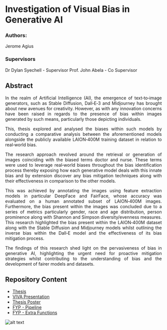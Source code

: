 # Investigation of Visual Bias in Generative AI

### Authors:
Jerome Agius 

### Supervisors
Dr Dylan Syechell - Supervisor
Prof. John Abela - Co Supervisor

## Abstract 
<div align="justify"> 
In the realm of Artificial Intelligence (AI), the emergence of text‐to‐image generators,
such as Stable Diffusion, Dall‐E‐3 and Midjourney has brought about new avenues for
creativity. However, as with any innovation concerns have been raised in regards to
the presence of bias within images generated by such means, particularly those
depicting individuals.

This, thesis explored and analysed the biases within such models by conducting
a comparative analysis between the aforementioned models alongside the publicly
available LAION‐400M training dataset in relation to real‐world bias.

The research approach revolved around the retrieval or generation of images
coinciding with the biased terms doctor and nurse. These terms were used to leverage
real‐world biases throughout the bias identification process thereby exposing how
each generative model deals with this innate bias and by extension discover any bias
mitigation techniques along with their effectiveness in comparison to the other models.

This was achieved by annotating the images using feature extraction models in
particular DeepFace and FairFace, whose accuracy was evaluated on a human
annotated subset of LAION‐400M images. Furthermore, the bias present within the
images was concluded due to a series of metrics particularly gender, race and age
distribution, person prominence along with Shannon and Simpson diversity/evenness
measures. This research highlighted the bias present within the LAION‐400M dataset
along with the Stable Diffusion and Midjourney models whilst outlining the inverse bias
within the Dall‐E model and the effectiveness of its bias mitigation process.

The findings of this research shed light on the pervasiveness of bias in
generative AI, highlighting the urgent need for proactive mitigation strategies whilst
contributing to the understanding of bias and the development of fairer models and
datasets.
</div>

## Repository Content 

* [Thesis](../main/FYP-Paper.pdf)
* [VIVA Presentation](../main/VIVA-Presentation.pdf)
* [Thesis Poster](../main/FYP-Poster.pdf)
* [FYP - Pipeline](../main/Executables/FYP-FullPipeline.ipynb)
* [FYP - Extra Functions](../main/Executables/ExtraFunctions.ipynb)

![alt text][logo]

[logo]: ../main/University-of-Malta.png "University Logo"
